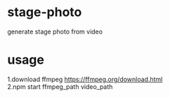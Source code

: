 # stage-photo
generate stage photo from video

# usage
1.download ffmpeg https://ffmpeg.org/download.html  
2.npm start ffmpeg_path video_path  